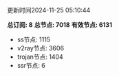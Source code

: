 更新时间2024-11-25 05:10:44

**总订阅: 8**
**总节点: 7018**
**有效节点: 6131**
- ss节点: 1115
- v2ray节点: 3606
- trojan节点: 1404
- ssr节点: 6

